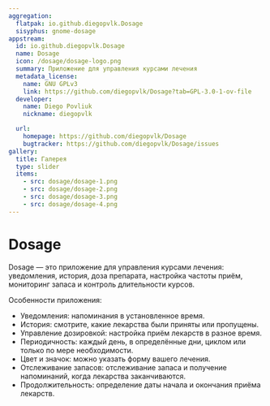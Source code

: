 ```yaml
---
aggregation:
  flatpak: io.github.diegopvlk.Dosage
  sisyphus: gnome-dosage
appstream:
  id: io.github.diegopvlk.Dosage
  name: Dosage
  icon: /dosage/dosage-logo.png
  summary: Приложение для управления курсами лечения
  metadata_license:
    name: GNU GPLv3
    link: https://github.com/diegopvlk/Dosage?tab=GPL-3.0-1-ov-file
  developer:
    name: Diego Povliuk
    nickname: diegopvlk

  url:
    homepage: https://github.com/diegopvlk/Dosage
    bugtracker: https://github.com/diegopvlk/Dosage/issues
gallery:
  title: Галерея
  type: slider
  items:
    - src: dosage/dosage-1.png
    - src: dosage/dosage-2.png
    - src: dosage/dosage-3.png
    - src: dosage/dosage-4.png
---
```


# Dosage

Dosage — это приложение для управления курсами лечения: уведомления, история, доза препарата, настройка частоты приём, мониторинг запаса и контроль длительности курсов.

Особенности приложения:

- Уведомления: напоминания в установленное время.
- История: смотрите, какие лекарства были приняты или пропущены.
- Управление дозировкой: настройка приём лекарств в разное время.
- Периодичность: каждый день, в определённые дни, циклом или только по мере необходимости.
- Цвет и значок: можно указать форму вашего лечения.
- Отслеживание запасов: отслеживание запаса и получение напоминаний, когда лекарства заканчиваются.
- Продолжительность: определение даты начала и окончания приёма лекарств.

<AGWGallery />

<!--@include: @ru/apps/.parts/install/content-repo.md-->
<!--@include: @ru/apps/.parts/install/content-flatpak.md-->

